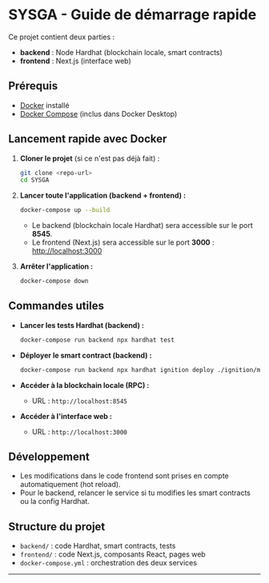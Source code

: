 # SYSGA - Guide de démarrage rapide

Ce projet contient deux parties :

- **backend** : Node Hardhat (blockchain locale, smart contracts)
- **frontend** : Next.js (interface web)

## Prérequis

- [Docker](https://www.docker.com/products/docker-desktop) installé
- [Docker Compose](https://docs.docker.com/compose/) (inclus dans Docker Desktop)

## Lancement rapide avec Docker

1. **Cloner le projet** (si ce n'est pas déjà fait) :

   ```sh
   git clone <repo-url>
   cd SYSGA
   ```

2. **Lancer toute l'application (backend + frontend) :**

   ```sh
   docker-compose up --build
   ```

   - Le backend (blockchain locale Hardhat) sera accessible sur le port **8545**.
   - Le frontend (Next.js) sera accessible sur le port **3000** : [http://localhost:3000](http://localhost:3000)

3. **Arrêter l'application :**
   ```sh
   docker-compose down
   ```

## Commandes utiles

- **Lancer les tests Hardhat (backend) :**

  ```sh
  docker-compose run backend npx hardhat test
  ```

- **Déployer le smart contract (backend) :**

  ```sh
  docker-compose run backend npx hardhat ignition deploy ./ignition/modules/SysGa.js
  ```

- **Accéder à la blockchain locale (RPC) :**

  - URL : `http://localhost:8545`

- **Accéder à l'interface web :**
  - URL : `http://localhost:3000`

## Développement

- Les modifications dans le code frontend sont prises en compte automatiquement (hot reload).
- Pour le backend, relancer le service si tu modifies les smart contracts ou la config Hardhat.

## Structure du projet

- `backend/` : code Hardhat, smart contracts, tests
- `frontend/` : code Next.js, composants React, pages web
- `docker-compose.yml` : orchestration des deux services

---
